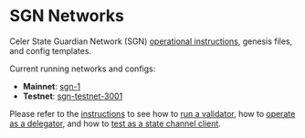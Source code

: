 # SGN Networks

Celer State Guardian Network (SGN) [operational instructions](./docs/), genesis files, and config templates.

Current running networks and configs:
- **Mainnet**: [sgn-1](./sgn-1/)
- **Testnet**: [sgn-testnet-3001](./sgn-testnet-3001/)

Please refer to the [instructions](./docs/) to see how to [run a validator](./docs/validator.md), how to [operate as a delegator](./docs/delegator.md), and how to [test as a state channel client](./docs/test_user.md).

